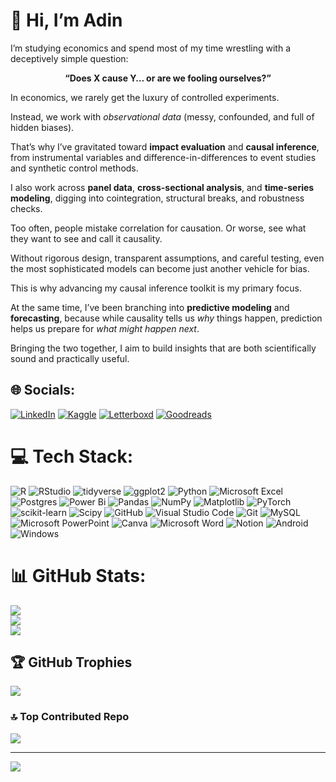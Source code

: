 # 💫 Hi, I’m Adin

I’m studying economics and spend most of my time wrestling with a deceptively simple question:
<p align="center"><strong>“Does X cause Y… or are we fooling ourselves?”</strong></p>

In economics, we rarely get the luxury of controlled experiments.  

Instead, we work with *observational data* (messy, confounded, and full of hidden biases).  

That’s why I’ve gravitated toward **impact evaluation** and **causal inference**, from instrumental variables and difference-in-differences to event studies and synthetic control methods.  

I also work across **panel data**, **cross-sectional analysis**, and **time-series modeling**, digging into cointegration, structural breaks, and robustness checks.  

Too often, people mistake correlation for causation. Or worse, see what they want to see and call it causality.  

Without rigorous design, transparent assumptions, and careful testing, even the most sophisticated models can become just another vehicle for bias.  

This is why advancing my causal inference toolkit is my primary focus.  

At the same time, I’ve been branching into **predictive modeling** and **forecasting**, because while causality tells us *why* things happen, prediction helps us prepare for *what might happen next*.  

Bringing the two together, I aim to build insights that are both scientifically sound and practically useful.


## 🌐 Socials:
[![LinkedIn](https://img.shields.io/badge/linkedin-%230077B5.svg?style=for-the-badge&logo=linkedin&logoColor=white)](https://www.linkedin.com/in/adinramaadin/) [![Kaggle](https://img.shields.io/badge/Kaggle-035a7d?style=for-the-badge&logo=kaggle&logoColor=white)](https://www.kaggle.com/farhanadityaramadhan) [![Letterboxd](https://img.shields.io/badge/letterboxd-%23000000.svg?style=for-the-badge&logo=letterboxd&logoColor=white)](https://letterboxd.com/adinramaadin/) [![Goodreads](https://img.shields.io/badge/Goodreads-F3F1EA?style=for-the-badge&logo=goodreads&logoColor=372213)](https://www.goodreads.com/user/show/165427313-adin-ramadhan) 


# 💻 Tech Stack:
![R](https://img.shields.io/badge/R-%23276DC3.svg?style=for-the-badge&logo=r&logoColor=white) ![RStudio](https://img.shields.io/badge/RStudio-75AADB.svg?style=for-the-badge&logo=rstudio&logoColor=white) ![tidyverse](https://img.shields.io/badge/tidyverse-%2301A2AC.svg?style=for-the-badge&logo=tidyverse&logoColor=white) ![ggplot2](https://img.shields.io/badge/ggplot2-%23EF553B.svg?style=for-the-badge&logo=ggplot2&logoColor=white) ![Python](https://img.shields.io/badge/python-3670A0?style=for-the-badge&logo=python&logoColor=ffdd54) ![Microsoft Excel](https://img.shields.io/badge/Microsoft_Excel-217346?style=for-the-badge&logo=microsoft-excel&logoColor=white) ![Postgres](https://img.shields.io/badge/postgres-%23316192.svg?style=for-the-badge&logo=postgresql&logoColor=white) ![Power Bi](https://img.shields.io/badge/power_bi-F2C811?style=for-the-badge&logo=powerbi&logoColor=black) ![Pandas](https://img.shields.io/badge/pandas-%23150458.svg?style=for-the-badge&logo=pandas&logoColor=white) ![NumPy](https://img.shields.io/badge/numpy-%23013243.svg?style=for-the-badge&logo=numpy&logoColor=white) ![Matplotlib](https://img.shields.io/badge/Matplotlib-%23ffffff.svg?style=for-the-badge&logo=Matplotlib&logoColor=black) ![PyTorch](https://img.shields.io/badge/PyTorch-%23EE4C2C.svg?style=for-the-badge&logo=PyTorch&logoColor=white) ![scikit-learn](https://img.shields.io/badge/scikit--learn-%23F7931E.svg?style=for-the-badge&logo=scikit-learn&logoColor=white) ![Scipy](https://img.shields.io/badge/SciPy-%230C55A5.svg?style=for-the-badge&logo=scipy&logoColor=%white) ![GitHub](https://img.shields.io/badge/github-%23121011.svg?style=for-the-badge&logo=github&logoColor=white) ![Visual Studio Code](https://img.shields.io/badge/Visual%20Studio%20Code-0078d7.svg?style=for-the-badge&logo=visual-studio-code&logoColor=white) ![Git](https://img.shields.io/badge/git-%23F05033.svg?style=for-the-badge&logo=git&logoColor=white) ![MySQL](https://img.shields.io/badge/mysql-4479A1.svg?style=for-the-badge&logo=mysql&logoColor=white) ![Microsoft PowerPoint](https://img.shields.io/badge/Microsoft_PowerPoint-B7472A?style=for-the-badge&logo=microsoft-powerpoint&logoColor=white) ![Canva](https://img.shields.io/badge/Canva-%2300C4CC.svg?style=for-the-badge&logo=Canva&logoColor=white) ![Microsoft Word](https://img.shields.io/badge/Microsoft_Word-2B579A?style=for-the-badge&logo=microsoft-word&logoColor=white) ![Notion](https://img.shields.io/badge/Notion-%23000000.svg?style=for-the-badge&logo=notion&logoColor=white) ![Android](https://img.shields.io/badge/Android-3DDC84?style=for-the-badge&logo=android&logoColor=white) ![Windows](https://img.shields.io/badge/Windows-0078D6?style=for-the-badge&logo=windows&logoColor=white)
# 📊 GitHub Stats:
![](https://github-readme-stats.vercel.app/api?username=adinramaadin&theme=dark&hide_border=false&include_all_commits=true&count_private=true)<br/>
![](https://github-readme-streak-stats.herokuapp.com/?user=adinramaadin&theme=dark&hide_border=false)<br/>
![](https://github-readme-stats.vercel.app/api/top-langs/?username=adinramaadin&theme=dark&hide_border=false&include_all_commits=true&count_private=true&layout=compact)

## 🏆 GitHub Trophies
![](https://github-profile-trophy.vercel.app/?username=adinramaadin&theme=radical&no-frame=false&no-bg=false&margin-w=4)

### 🔝 Top Contributed Repo
![](https://github-contributor-stats.vercel.app/api?username=adinramaadin&limit=5&theme=dark&combine_all_yearly_contributions=true)

---
[![](https://visitcount.itsvg.in/api?id=adinramaadin&icon=0&color=0)](https://visitcount.itsvg.in)

<!-- Proudly created with GPRM ( https://gprm.itsvg.in ) -->
